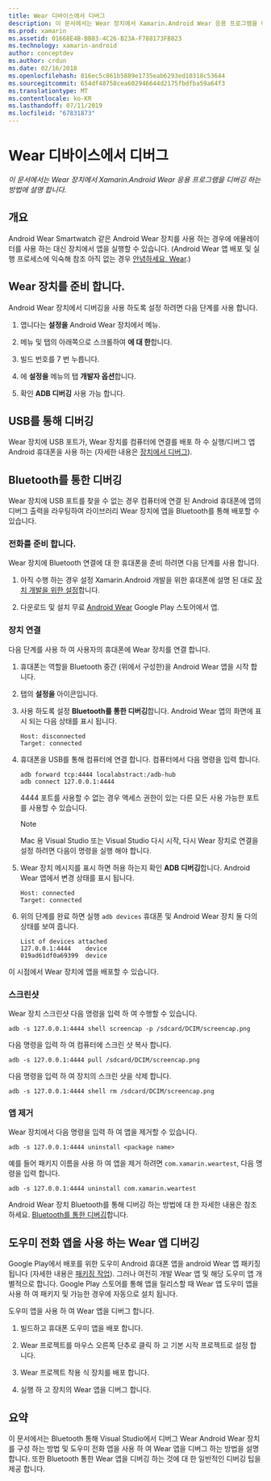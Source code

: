 ```yaml
---
title: Wear 디바이스에서 디버그
description: 이 문서에서는 Wear 장치에서 Xamarin.Android Wear 응용 프로그램을 디버깅 하는 방법에 설명 합니다.
ms.prod: xamarin
ms.assetid: 01668E4B-BB83-4C26-B23A-F788173FB823
ms.technology: xamarin-android
author: conceptdev
ms.author: crdun
ms.date: 02/16/2018
ms.openlocfilehash: 816ec5c861b5889e1735eab6293ed10318c53644
ms.sourcegitcommit: 654df48758cea602946644d2175fbdfba59a64f3
ms.translationtype: MT
ms.contentlocale: ko-KR
ms.lasthandoff: 07/11/2019
ms.locfileid: "67831873"
---
```

# <a name="debug-on-a-wear-device"></a>Wear 디바이스에서 디버그

_이 문서에서는 Wear 장치에서 Xamarin.Android Wear 응용 프로그램을 디버깅 하는 방법에 설명 합니다._


## <a name="overview"></a>개요

Android Wear Smartwatch 같은 Android Wear 장치를 사용 하는 경우에 에뮬레이터를 사용 하는 대신 장치에서 앱을 실행할 수 있습니다. (Android Wear 앱 배포 및 실행 프로세스에 익숙해 참조 아직 없는 경우 [안녕하세요, Wear](~/android/wear/get-started/hello-wear.md).)

## <a name="prepare-the-wear-device"></a>Wear 장치를 준비 합니다.

Android Wear 장치에서 디버깅을 사용 하도록 설정 하려면 다음 단계를 사용 합니다.

1.  엽니다는 **설정을** Android Wear 장치에서 메뉴.

2.  메뉴 및 탭의 아래쪽으로 스크롤하여 **에 대 한**합니다.

3.  빌드 번호를 7 번 누릅니다.

4.  에 **설정을** 메뉴의 탭 **개발자 옵션**합니다.

5.  확인 **ADB 디버깅** 사용 가능 합니다.


## <a name="debugging-over-usb"></a>USB를 통해 디버깅

Wear 장치에 USB 포트가, Wear 장치를 컴퓨터에 연결를 배포 하 수 실행/디버그 앱 Android 휴대폰을 사용 하는 (자세한 내용은 [장치에서 디버그](~/android/deploy-test/debugging/debug-on-device.md)).


## <a name="debugging-over-bluetooth"></a>Bluetooth를 통한 디버깅

Wear 장치에 USB 포트를 찾을 수 없는 경우 컴퓨터에 연결 된 Android 휴대폰에 앱의 디버그 출력을 라우팅하여 라이브러리 Wear 장치에 앱을 Bluetooth를 통해 배포할 수 있습니다. 

### <a name="prepare-your-phone"></a>전화를 준비 합니다.

Wear 장치에 Bluetooth 연결에 대 한 휴대폰을 준비 하려면 다음 단계를 사용 합니다. 

1.  아직 수행 하는 경우 설정 Xamarin.Android 개발을 위한 휴대폰에 설명 된 대로 [장치 개발을 위한 설정](~/android/get-started/installation/set-up-device-for-development.md)합니다.

2.  다운로드 및 설치 무료 [Android Wear](https://play.google.com/store/apps/details?id=com.google.android.wearable.app) Google Play 스토어에서 앱.

### <a name="connect-the-device"></a>장치 연결

다음 단계를 사용 하 여 사용자의 휴대폰에 Wear 장치를 연결 합니다.

1.  휴대폰는 역할을 Bluetooth 중간 (위에서 구성한)을 Android Wear 앱을 시작 합니다. 

2.  탭의 **설정을** 아이콘입니다.

3.  사용 하도록 설정 **Bluetooth를 통한 디버깅**합니다. Android Wear 앱의 화면에 표시 되는 다음 상태를 표시 됩니다.

        Host: disconnected
        Target: connected

4.  휴대폰을 USB를 통해 컴퓨터에 연결 합니다. 컴퓨터에서 다음 명령을 입력 합니다.

    ```shell
    adb forward tcp:4444 localabstract:/adb-hub
    adb connect 127.0.0.1:4444
    ```

    4444 포트를 사용할 수 없는 경우 액세스 권한이 있는 다른 모든 사용 가능한 포트를 사용할 수 있습니다. 

    > [!NOTE]
    > Mac 용 Visual Studio 또는 Visual Studio 다시 시작, 다시 Wear 장치로 연결을 설정 하려면 다음이 명령을 실행 해야 합니다.

5.  Wear 장치 메시지를 표시 하면 허용 하는지 확인 **ADB 디버깅**합니다. Android Wear 앱에서 변경 상태를 표시 됩니다.

        Host: connected
        Target: connected

6.  위의 단계를 완료 하면 실행 `adb devices` 휴대폰 및 Android Wear 장치 둘 다의 상태를 보여 줍니다.

        List of devices attached
        127.0.0.1:4444    device
        019ad61df0a69399  device

이 시점에서 Wear 장치에 앱을 배포할 수 있습니다.

<a name="screenshots" />

### <a name="taking-screenshots"></a>스크린샷

Wear 장치 스크린샷 다음 명령을 입력 하 여 수행할 수 있습니다. 

```shell
adb -s 127.0.0.1:4444 shell screencap -p /sdcard/DCIM/screencap.png
```

다음 명령을 입력 하 여 컴퓨터에 스크린 샷 복사 합니다.

```shell
adb -s 127.0.0.1:4444 pull /sdcard/DCIM/screencap.png
```

다음 명령을 입력 하 여 장치의 스크린 샷을 삭제 합니다.

```shell
adb -s 127.0.0.1:4444 shell rm /sdcard/DCIM/screencap.png
```


### <a name="uninstalling-an-app"></a>앱 제거

Wear 장치에서 다음 명령을 입력 하 여 앱을 제거할 수 있습니다.

```shell
adb -s 127.0.0.1:4444 uninstall <package name>
```

예를 들어 패키지 이름을 사용 하 여 앱을 제거 하려면 `com.xamarin.weartest`, 다음 명령을 입력 합니다.

```shell
adb -s 127.0.0.1:4444 uninstall com.xamarin.weartest
```

Android Wear 장치 Bluetooth를 통해 디버깅 하는 방법에 대 한 자세한 내용은 참조 하세요. [Bluetooth를 통한 디버깅](https://developer.android.com/training/wearables/apps/bt-debugging.html)합니다.


## <a name="debugging-a-wear-app-with-a-companion-phone-app"></a>도우미 전화 앱을 사용 하는 Wear 앱 디버깅

Google Play에서 배포를 위한 도우미 Android 휴대폰 앱을 android Wear 앱 패키징 됩니다 (자세한 내용은 [패키징 작업](~/android/wear/deploy-test/packaging.md)). 그러나 여전히 개발 Wear 앱 및 해당 도우미 앱 개별적으로 합니다. Google Play 스토어를 통해 앱을 릴리스할 때 Wear 앱 도우미 앱을 사용 하 여 패키지 및 가능한 경우에 자동으로 설치 됩니다.

도우미 앱을 사용 하 여 Wear 앱을 디버그 합니다. 

1.  빌드하고 휴대폰 도우미 앱을 배포 합니다.

2.  Wear 프로젝트를 마우스 오른쪽 단추로 클릭 하 고 기본 시작 프로젝트로 설정 합니다.

3.  Wear 프로젝트 착용 식 장치를 배포 합니다.

4.  실행 하 고 장치의 Wear 앱을 디버그 합니다.

 
## <a name="summary"></a>요약

이 문서에서는 Bluetooth 통해 Visual Studio에서 디버그 Wear Android Wear 장치를 구성 하는 방법 및 도우미 전화 앱을 사용 하 여 Wear 앱을 디버그 하는 방법을 설명 합니다. 또한 Bluetooth 통한 Wear 앱을 디버깅 하는 것에 대 한 일반적인 디버깅 팁을 제공 합니다.
